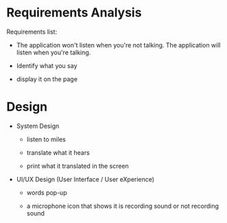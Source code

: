 # Requirements Analysis

Requirements list:

- The application won't listen when you're not talking.
  The application will listen when you're talking.

- Identify what you say

- display it on the page

# Design

- System Design

  - listen to miles

  - translate what it hears

  - print what it translated in the screen

- UI/UX Design (User Interface / User eXperience)

  - words pop-up

  - a microphone icon that shows it is recording sound or not recording sound
